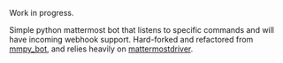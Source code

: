 Work in progress.

Simple python mattermost bot that listens to specific commands and will have incoming webhook support.
Hard-forked and refactored from [mmpy_bot](https://github.com/attzonko/mmpy_bot), and relies heavily on [mattermostdriver](https://github.com/Vaelor/python-mattermost-driver).
